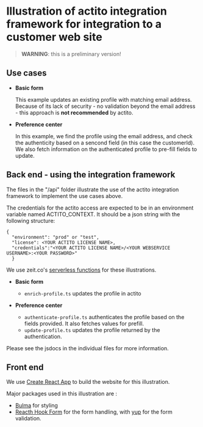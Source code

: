 # Illustration of actito integration framework for integration to a customer web site

> **WARNING**: this is a preliminary version!

## Use cases

- **Basic form**

  This example updates an existing profile with matching email address. Because of its lack of security - no validation beyond the email address - this approach is **not recommended** by actito.

- **Preference center**

  In this example, we find the profile using the email address, and check the authenticity based on a sencond field (in this case the customerId). We also fetch information on the authenticated profile to pre-fill fields to update.

## Back end - using the integration framework

The files in the "/api" folder illustrate the use of the actito integration framework to implement the use cases above.

The credentials for the actito access are expected to be in an environment variable named ACTITO_CONTEXT. It should be a json string with the following structure:

```
{
  "environment": "prod" or "test",
  "license": <YOUR ACTITO LICENSE NAME>,
  "credentials":"<YOUR ACTITO LICENSE NAME>/<YOUR WEBSERVICE USERNAME>:<YOUR PASSWORD>"
  }
```

We use zeit.co's [serverless functions](https://zeit.co/docs/v2/serverless-functions/introduction?query=serverless#) for these illustrations.

- **Basic form**

  - `enrich-profile.ts` updates the profile in actito

- **Preference center**

  - `authenticate-profile.ts` authenticates the profile based on the fields provided. It also fetches values for prefill.
  - `update-profile.ts` updates the profile returned by the authentication.

Please see the jsdocs in the individual files for more information.

## Front end

We use [Create React App](https://create-react-app.dev/) to build the website for this illustration.

Major packages used in this illustration are :

- [Bulma](https://bulma.io/) for styling
- [Reacth Hook Form](https://react-hook-form.com/) for the form handling, with [yup](https://github.com/jquense/yup) for the form validation.
